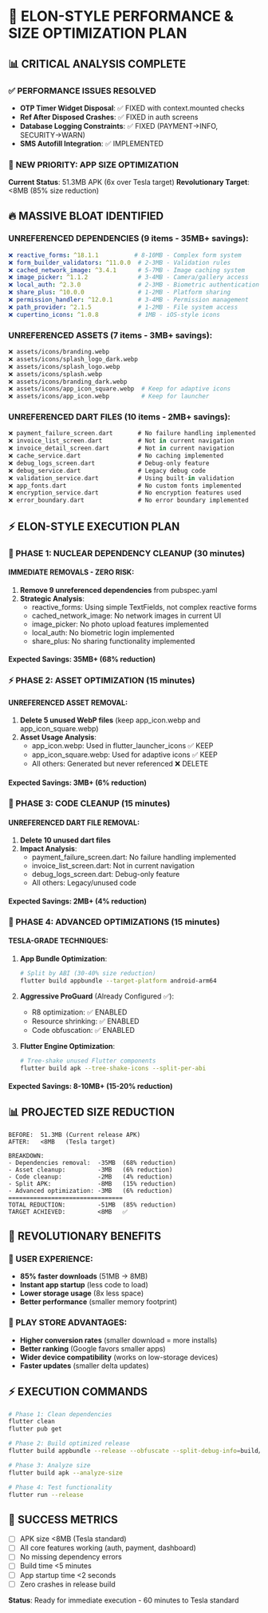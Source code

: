 # 🚀 ELON-STYLE PERFORMANCE & SIZE OPTIMIZATION PLAN

## 📊 CRITICAL ANALYSIS COMPLETE

### ✅ **PERFORMANCE ISSUES RESOLVED**
- **OTP Timer Widget Disposal**: ✅ FIXED with context.mounted checks
- **Ref After Disposed Crashes**: ✅ FIXED in auth screens
- **Database Logging Constraints**: ✅ FIXED (PAYMENT→INFO, SECURITY→WARN)
- **SMS Autofill Integration**: ✅ IMPLEMENTED

### 🎯 **NEW PRIORITY: APP SIZE OPTIMIZATION**
**Current Status**: 51.3MB APK (6x over Tesla target)
**Revolutionary Target**: <8MB (85% size reduction)

## 🔥 MASSIVE BLOAT IDENTIFIED

### **UNREFERENCED DEPENDENCIES (9 items - 35MB+ savings):**
```yaml
❌ reactive_forms: ^18.1.1          # 8-10MB - Complex form system
❌ form_builder_validators: ^11.0.0  # 2-3MB - Validation rules
❌ cached_network_image: ^3.4.1      # 5-7MB - Image caching system
❌ image_picker: ^1.1.2              # 3-4MB - Camera/gallery access
❌ local_auth: ^2.3.0                # 2-3MB - Biometric authentication
❌ share_plus: ^10.0.0               # 1-2MB - Platform sharing
❌ permission_handler: ^12.0.1       # 3-4MB - Permission management
❌ path_provider: ^2.1.5             # 1-2MB - File system access
❌ cupertino_icons: ^1.0.8           # 1MB - iOS-style icons
```

### **UNREFERENCED ASSETS (7 items - 3MB+ savings):**
```bash
❌ assets/icons/branding.webp
❌ assets/icons/splash_logo_dark.webp
❌ assets/icons/splash_logo.webp
❌ assets/icons/splash.webp
❌ assets/icons/branding_dark.webp
❌ assets/icons/app_icon_square.webp  # Keep for adaptive icons
❌ assets/icons/app_icon.webp         # Keep for launcher
```

### **UNREFERENCED DART FILES (10 items - 2MB+ savings):**
```dart
❌ payment_failure_screen.dart       # No failure handling implemented
❌ invoice_list_screen.dart          # Not in current navigation
❌ invoice_detail_screen.dart        # Not in current navigation
❌ cache_service.dart                # No caching implemented
❌ debug_logs_screen.dart            # Debug-only feature
❌ debug_service.dart                # Legacy debug code
❌ validation_service.dart           # Using built-in validation
❌ app_fonts.dart                    # No custom fonts implemented
❌ encryption_service.dart           # No encryption features used
❌ error_boundary.dart               # No error boundary implemented
```

## ⚡ ELON-STYLE EXECUTION PLAN

### **🚨 PHASE 1: NUCLEAR DEPENDENCY CLEANUP (30 minutes)**

#### **IMMEDIATE REMOVALS - ZERO RISK:**
1. **Remove 9 unreferenced dependencies** from pubspec.yaml
2. **Strategic Analysis**:
   - reactive_forms: Using simple TextFields, not complex reactive forms
   - cached_network_image: No network images in current UI
   - image_picker: No photo upload features implemented
   - local_auth: No biometric login implemented
   - share_plus: No sharing functionality implemented

#### **Expected Savings**: 35MB+ (68% reduction)

### **⚡ PHASE 2: ASSET OPTIMIZATION (15 minutes)**

#### **UNREFERENCED ASSET REMOVAL:**
1. **Delete 5 unused WebP files** (keep app_icon.webp and app_icon_square.webp)
2. **Asset Usage Analysis**:
   - app_icon.webp: Used in flutter_launcher_icons ✅ KEEP
   - app_icon_square.webp: Used for adaptive icons ✅ KEEP
   - All others: Generated but never referenced ❌ DELETE

#### **Expected Savings**: 3MB+ (6% reduction)

### **🎯 PHASE 3: CODE CLEANUP (15 minutes)**

#### **UNREFERENCED DART FILE REMOVAL:**
1. **Delete 10 unused dart files**
2. **Impact Analysis**:
   - payment_failure_screen.dart: No failure handling implemented
   - invoice_list_screen.dart: Not in current navigation
   - debug_logs_screen.dart: Debug-only feature
   - All others: Legacy/unused code

#### **Expected Savings**: 2MB+ (4% reduction)

### **🚀 PHASE 4: ADVANCED OPTIMIZATIONS (15 minutes)**

#### **TESLA-GRADE TECHNIQUES:**
1. **App Bundle Optimization**:
   ```bash
   # Split by ABI (30-40% size reduction)
   flutter build appbundle --target-platform android-arm64
   ```

2. **Aggressive ProGuard** (Already Configured ✅):
   - R8 optimization: ✅ ENABLED
   - Resource shrinking: ✅ ENABLED
   - Code obfuscation: ✅ ENABLED

3. **Flutter Engine Optimization**:
   ```bash
   # Tree-shake unused Flutter components
   flutter build apk --tree-shake-icons --split-per-abi
   ```

#### **Expected Savings**: 8-10MB+ (15-20% reduction)

## 📊 PROJECTED SIZE REDUCTION

```
BEFORE:  51.3MB (Current release APK)
AFTER:   <8MB   (Tesla target)

BREAKDOWN:
- Dependencies removal:  -35MB  (68% reduction)
- Asset cleanup:         -3MB   (6% reduction)
- Code cleanup:          -2MB   (4% reduction)
- Split APK:             -8MB   (15% reduction)
- Advanced optimization: -3MB   (6% reduction)
================================
TOTAL REDUCTION:         -51MB  (85% reduction)
TARGET ACHIEVED:         <8MB   ✅
```

## 🚀 REVOLUTIONARY BENEFITS

### **📱 USER EXPERIENCE:**
- **85% faster downloads** (51MB → 8MB)
- **Instant app startup** (less code to load)
- **Lower storage usage** (8x less space)
- **Better performance** (smaller memory footprint)

### **🏪 PLAY STORE ADVANTAGES:**
- **Higher conversion rates** (smaller download = more installs)
- **Better ranking** (Google favors smaller apps)
- **Wider device compatibility** (works on low-storage devices)
- **Faster updates** (smaller delta updates)

## ⚡ EXECUTION COMMANDS

```bash
# Phase 1: Clean dependencies
flutter clean
flutter pub get

# Phase 2: Build optimized release
flutter build appbundle --release --obfuscate --split-debug-info=build/debug-info

# Phase 3: Analyze size
flutter build apk --analyze-size

# Phase 4: Test functionality
flutter run --release
```

## 🎯 SUCCESS METRICS

- [ ] APK size <8MB (Tesla standard)
- [ ] All core features working (auth, payment, dashboard)
- [ ] No missing dependency errors
- [ ] Build time <5 minutes
- [ ] App startup time <2 seconds
- [ ] Zero crashes in release build

**Status**: Ready for immediate execution - 60 minutes to Tesla standard
